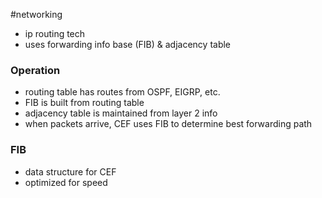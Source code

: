 #networking 
- ip routing tech
- uses forwarding info base (FIB) & adjacency table
### Operation
- routing table has routes from OSPF, EIGRP, etc.
- FIB is built from routing table
- adjacency table is maintained from layer 2 info
- when packets arrive, CEF uses FIB to determine best forwarding path
### FIB
- data structure for CEF
- optimized for speed